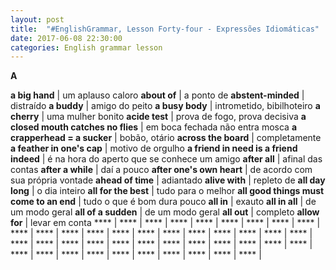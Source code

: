 ```yaml
---
layout: post
title:  "#EnglishGrammar, Lesson Forty-four - Expressões Idiomáticas"
date: 2017-06-08 22:30:00
categories: English grammar lesson
---
```


**A**

**a big hand** | um aplauso caloro
**about of** | a ponto de
**abstent-minded** | distraído
**a buddy** | amigo do peito
**a busy body** | intrometido, bibilhoteiro
**a cherry** | uma mulher bonito
**acide test** | prova de fogo, prova decisiva
**a closed mouth catches no flies** | em boca fechada não entra mosca
**a crapperhead = a sucker** | bobão, otário
**across the board** | completamente
**a feather in one's cap** | motivo de orgulho
**a friend in need is a friend indeed** | é na hora do aperto que se conhece um amigo
**after all** | afinal das contas
**after a while** | daí a pouco
**after one's own heart** | de acordo com sua própria vontade
**ahead of time** | adiantado
**alive with** | repleto de
**all day long** | o dia inteiro
**all for the best** | tudo para o melhor 
**all good things must come to an end** | tudo o que é bom dura pouco
**all in** | exauto
**all in all** | de um modo geral
**all of a sudden** | de um modo geral
**all out** | completo
**allow for** | levar em conta
**** | 
**** | 
**** | 
**** | 
**** | 
**** | 
**** | 
**** | 
**** | 
**** | 
**** | 
**** | 
**** | 
**** | 
**** | 
**** | 
**** | 
**** | 
**** | 
**** | 
**** | 
**** | 
**** | 
**** | 
**** | 
**** | 
**** | 
**** | 
**** | 
**** | 
**** | 
**** | 
**** | 
**** | 
**** | 
**** | 
**** | 
**** | 
**** | 
**** | 
**** | 
**** | 
**** | 

